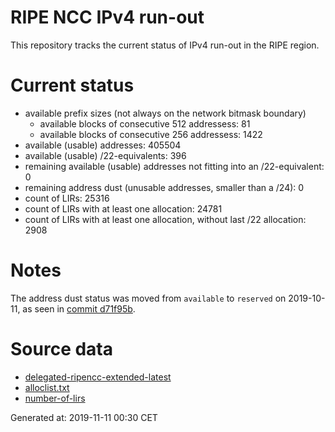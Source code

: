 # RIPE NCC IPv4 run-out
This repository tracks the current status of IPv4 run-out in the RIPE region.

# Current status
- available prefix sizes (not always on the network bitmask boundary)
  - available blocks of consecutive 512 addressess: 81
  - available blocks of consecutive 256 addressess: 1422
- available (usable) addresses: 405504
- available (usable) /22-equivalents: 396
- remaining available (usable) addresses not fitting into an /22-equivalent: 0
- remaining address dust (unusable addresses, smaller than a /24): 0
- count of LIRs: 25316
- count of LIRs with at least one allocation: 24781
- count of LIRs with at least one allocation, without last /22 allocation: 2908

# Notes
The address dust status was moved from `available` to `reserved` on 2019-10-11, as seen in [commit d71f95b](https://github.com/zajdee/ripe-ncc-ipv4-runout/commit/d71f95b1f7c9f639556e395e4ad0f41e54834954).

# Source data
- [delegated-ripencc-extended-latest](https://ftp.ripe.net/pub/stats/ripencc/delegated-ripencc-extended-latest)
- [alloclist.txt](https://ftp.ripe.net/pub/stats/ripencc/membership/alloclist.txt)
- [number-of-lirs](https://labs.ripe.net/statistics/number-of-lirs)

Generated at: 2019-11-11 00:30 CET
